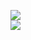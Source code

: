 [![](https://img.shields.io/badge/Made%20With-Github%20Spray-lightgrey.svg?style=for-the-badge&logo=github)](https://github.com/Annihil/github-spray#6767)  
[![](https://i.imgur.com/2DrTn0Z.gif)](https://github.com/Annihil/github-spray)